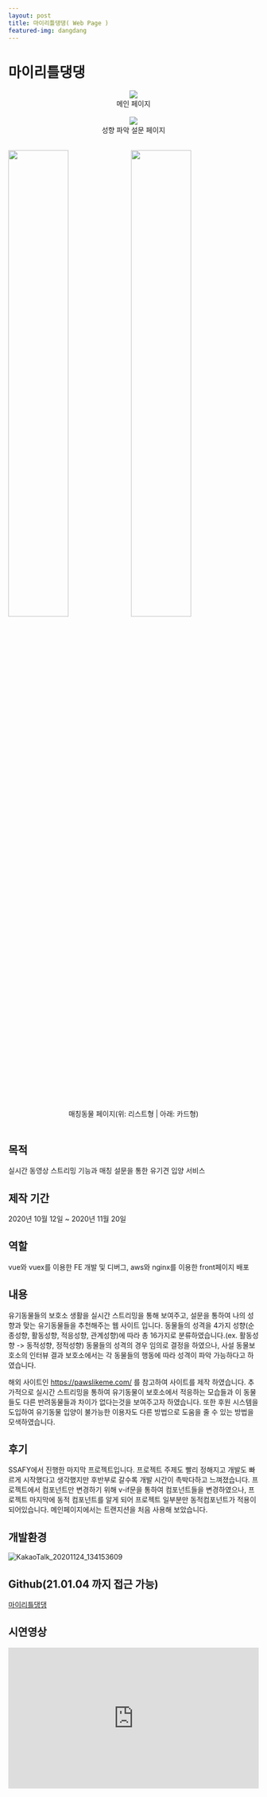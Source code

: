```yaml
---
layout: post
title: 마이리틀댕댕( Web Page )
featured-img: dangdang
---
```



# 마이리틀댕댕
<center><img src="https://user-images.githubusercontent.com/44697835/100569899-c99efd80-3312-11eb-90d4-7a27d688f3ac.gif" /></center><center>메인 페이지</center><br />


<center><img src="https://user-images.githubusercontent.com/44697835/100570793-ec321600-3314-11eb-8893-fe99ff044955.gif" /></center><center>성향 파악 설문 페이지</center><br />   


<img src="https://user-images.githubusercontent.com/44697835/100570387-04556580-3314-11eb-8283-a0b2a1c56621.png" width="49%"/><img src="https://user-images.githubusercontent.com/44697835/100570389-07e8ec80-3314-11eb-8dc6-bb82fb927584.png" width="49%"/><center>매칭동물 페이지(위: 리스트형 | 아래: 카드형)</center><br />    


  
    


## 목적
실시간 동영상 스트리밍 기능과 매칭 설문을 통한 유기견 입양 서비스


## 제작 기간
2020년 10월 12일 ~ 2020년 11월 20일


## 역할
vue와 vuex를 이용한 FE 개발 및 디버그, aws와 nginx를 이용한 front페이지 배포

## 내용
유기동물들의 보호소 생활을 실시간 스트리밍을 통해 보여주고, 설문을 통하여 나의 성향과 맞는 유기동물들을 추천해주는 웹 사이트 입니다.
동물들의 성격을 4가지 성향(순종성향, 활동성향, 적응성향, 관계성향)에 따라 총 16가지로 분류하였습니다.(ex. 활동성향 -> 동적성향, 정적성향) 동물들의 성격의 경우 임의로 결정을 하였으나, 사설 동물보호소의 인터뷰 결과 보호소에서는 각 동물들의 행동에 따라 성격이 파악 가능하다고 하였습니다.

해외 사이트인 https://pawslikeme.com/ 를 참고하여 사이트를 제작 하였습니다. 추가적으로 실시간 스트리밍을 통하여 유기동물이 보호소에서 적응하는 모습들과 이 동물들도 다른 반려동물들과 차이가 없다는것을 보여주고자 하였습니다. 또한 후원 시스템을 도입하여 유기동물 입양이 불가능한 이용자도 다른 방법으로 도움을 줄 수 있는 방법을 모색하였습니다.


## 후기
SSAFY에서 진행한 마지막 프로젝트입니다. 프로젝트 주제도 빨리 정해지고 개발도 빠르게 시작했다고 생각했지만 후반부로 갈수록 개발 시간이 촉박다하고 느껴졌습니다.
프로젝트에서 컴포넌트만 변경하기 위해 v-if문을 통하여 컴포넌트들을 변경하였으나, 프로젝트 마지막에 동적 컴포넌트를 알게 되어 프로젝트 일부분만 동적컴포넌트가 적용이 되어있습니다. 메인페이지에서는 트랜지션을 처음 사용해 보았습니다.
 


## 개발환경
![KakaoTalk_20201124_134153609](https://user-images.githubusercontent.com/44697835/100572262-631cde00-3318-11eb-99c7-1c1ed37d6720.png)
 
## Github(21.01.04 까지 접근 가능)
[마이리틀댕댕](https://github.com/ParkKyoungsoo/MyLittleDangDang)

## 시연영상
<style>.embed-container { position: relative; padding-bottom: 56.25%; height: 0; overflow: hidden; max-width: 100%; } .embed-container iframe, .embed-container object, .embed-container embed { position: absolute; top: 0; left: 0; width: 100%; height: 100%; }</style><div class='embed-container'><iframe src='https://www.youtube.com/embed/2DJOlpAY0xo' frameborder='0' allowfullscreen></iframe></div>

